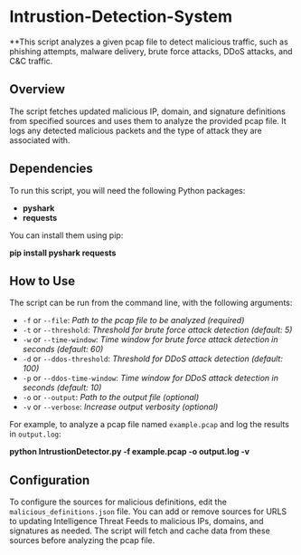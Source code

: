 # Intrustion-Detection-System

**This script analyzes a given pcap file to detect malicious traffic, such as phishing attempts, malware delivery, brute force attacks, DDoS attacks, and C&C traffic.

## Overview

The script fetches updated malicious IP, domain, and signature definitions from specified sources and uses them to analyze the provided pcap file. It logs any detected malicious packets and the type of attack they are associated with.

## Dependencies
To run this script, you will need the following Python packages:

- **pyshark**
- **requests**

You can install them using pip:

**pip install pyshark requests**

## How to Use

The script can be run from the command line, with the following arguments:

- `-f` or `--file`: *Path to the pcap file to be analyzed (required)*
- `-t` or `--threshold`: *Threshold for brute force attack detection (default: 5)*
- `-w` or `--time-window`: *Time window for brute force attack detection in seconds (default: 60)*
- `-d` or `--ddos-threshold`: *Threshold for DDoS attack detection (default: 100)*
- `-p` or `--ddos-time-window`: *Time window for DDoS attack detection in seconds (default: 10)*
- `-o` or `--output`: *Path to the output file (optional)*
- `-v` or `--verbose`: *Increase output verbosity (optional)*

For example, to analyze a pcap file named `example.pcap` and log the results in `output.log`:


**python IntrustionDetector.py -f example.pcap -o output.log -v**


## Configuration

To configure the sources for malicious definitions, edit the `malicious_definitions.json` file. You can add or remove sources for URLS to updating Intelligence Threat Feeds to malicious IPs, domains, and signatures as needed. The script will fetch and cache data from these sources before analyzing the pcap file.
